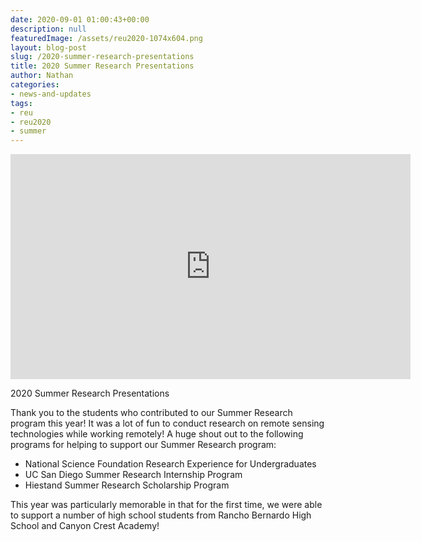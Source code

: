 ```yaml
---
date: 2020-09-01 01:00:43+00:00
description: null
featuredImage: /assets/reu2020-1074x604.png
layout: blog-post
slug: /2020-summer-research-presentations
title: 2020 Summer Research Presentations
author: Nathan
categories:
- news-and-updates
tags:
- reu
- reu2020
- summer
---
```






<iframe width="640" height="360" src="https://www.youtube.com/embed/gxIZXHVJ37k" title="2020 E4E Summer Projects Webcast" frameborder="0" allow="accelerometer; autoplay; clipboard-write; encrypted-media; gyroscope; picture-in-picture; web-share" referrerpolicy="strict-origin-when-cross-origin" allowfullscreen></iframe>

2020 Summer Research Presentations





Thank you to the students who contributed to our Summer Research program this year!  It was a lot of fun to conduct research on remote sensing technologies while working remotely!  A huge shout out to the following programs for helping to support our Summer Research program:







  * National Science Foundation Research Experience for Undergraduates
  * UC San Diego Summer Research Internship Program
  * Hiestand Summer Research Scholarship Program






This year was particularly memorable in that for the first time, we were able to support a number of high school students from Rancho Bernardo High School and Canyon Crest Academy!









